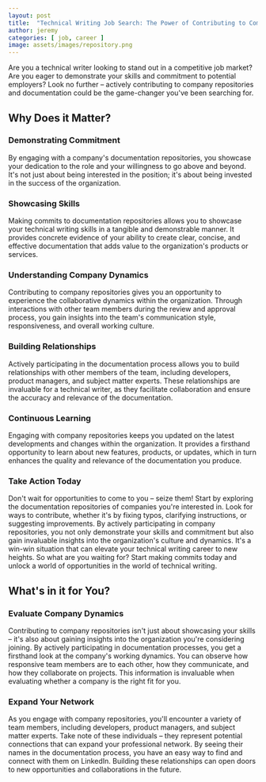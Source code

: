 ```yaml
---
layout: post
title:  "Technical Writing Job Search: The Power of Contributing to Company Repositories"
author: jeremy
categories: [ job, career ]
image: assets/images/repository.png
---
```


Are you a technical writer looking to stand out in a competitive job market? Are you eager to demonstrate your skills and commitment to potential employers? Look no further – actively contributing to company repositories and documentation could be the game-changer you've been searching for.

## Why Does it Matter?

### Demonstrating Commitment

By engaging with a company's documentation repositories, you showcase your dedication to the role and your willingness to go above and beyond. It's not just about being interested in the position; it's about being invested in the success of the organization.

### Showcasing Skills

Making commits to documentation repositories allows you to showcase your technical writing skills in a tangible and demonstrable manner. It provides concrete evidence of your ability to create clear, concise, and effective documentation that adds value to the organization's products or services.

### Understanding Company Dynamics

Contributing to company repositories gives you an opportunity to experience the collaborative dynamics within the organization. Through interactions with other team members during the review and approval process, you gain insights into the team's communication style, responsiveness, and overall working culture.

### Building Relationships

Actively participating in the documentation process allows you to build relationships with other members of the team, including developers, product managers, and subject matter experts. These relationships are invaluable for a technical writer, as they facilitate collaboration and ensure the accuracy and relevance of the documentation.

### Continuous Learning

Engaging with company repositories keeps you updated on the latest developments and changes within the organization. It provides a firsthand opportunity to learn about new features, products, or updates, which in turn enhances the quality and relevance of the documentation you produce.

### Take Action Today

Don't wait for opportunities to come to you – seize them! Start by exploring the documentation repositories of companies you're interested in. Look for ways to contribute, whether it's by fixing typos, clarifying instructions, or suggesting improvements.
By actively participating in company repositories, you not only demonstrate your skills and commitment but also gain invaluable insights into the organization's culture and dynamics. It's a win-win situation that can elevate your technical writing career to new heights.
So what are you waiting for? Start making commits today and unlock a world of opportunities in the world of technical writing.

## What's in it for You?

### Evaluate Company Dynamics
Contributing to company repositories isn't just about showcasing your skills – it's also about gaining insights into the organization you're considering joining. By actively participating in documentation processes, you get a firsthand look at the company's working dynamics. You can observe how responsive team members are to each other, how they communicate, and how they collaborate on projects. This information is invaluable when evaluating whether a company is the right fit for you.

### Expand Your Network
As you engage with company repositories, you'll encounter a variety of team members, including developers, product managers, and subject matter experts. Take note of these individuals – they represent potential connections that can expand your professional network. By seeing their names in the documentation process, you have an easy way to find and connect with them on LinkedIn. Building these relationships can open doors to new opportunities and collaborations in the future.
